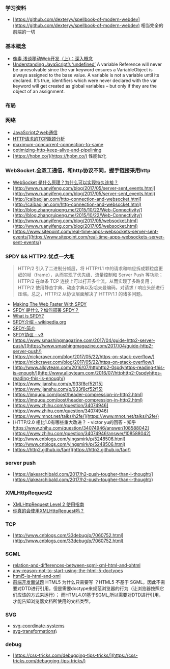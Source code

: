 ### 学习资料
- [https://github.com/dexteryy/spellbook-of-modern-webdev](https://github.com/dexteryy/spellbook-of-modern-webdev) 相当完全的前端的一切

### 基本概念
- [像素,浅谈移动Web开发（上）：深入概念](http://www.infoq.com/cn/articles/development-of-the-mobile-web-deep-concept)
- [Understanding JavaScript’s ‘undefined’](https://javascriptweblog.wordpress.com/2010/08/16/understanding-undefined-and-preventing-referenceerrors/)
    A variable Reference will never be unresolvable since the var keyword ensures a VariableObject is always assigned to the base value.
    A variable is not a variable until its declared.
    It’s true, identifiers which were never declared with the var keyword will get created as global variables – but only if they are the object of an assignment.
### 布局

### 网络

- [JavaScript之web通信](http://www.cnblogs.com/hustskyking/p/web-communication.html)
- [HTTP请求的TCP瓶颈分析](https://bhsc881114.github.io/2015/06/23/HTTP%E8%AF%B7%E6%B1%82%E7%9A%84TCP%E7%93%B6%E9%A2%88%E5%88%86%E6%9E%90/)
- [maximum-concurrent-connection-to-same](http://sgdev-blog.blogspot.jp/2014/01/maximum-concurrent-connection-to-same.html)
- [optimizing-http-keep-alive-and-pipelining](https://www.igvita.com/2011/10/04/optimizing-http-keep-alive-and-pipelining/)
- [https://hpbn.co/](https://hpbn.co/) 性能优化

### WebSocket.全双工通信，和http协议不同，握手链接采用http
- [WebSocket 是什么原理？为什么可以实现持久连接？](https://www.zhihu.com/question/20215561)
- [http://www.ruanyifeng.com/blog/2017/05/server-sent_events.html](http://www.ruanyifeng.com/blog/2017/05/server-sent_events.html)
- [http://caibaojian.com/http-connection-and-websocket.html](http://caibaojian.com/http-connection-and-websocket.html)
- [http://blog.zhangruipeng.me/2015/10/22/Web-Connectivity/](http://blog.zhangruipeng.me/2015/10/22/Web-Connectivity/)
- [http://www.ruanyifeng.com/blog/2017/05/websocket.html](http://www.ruanyifeng.com/blog/2017/05/websocket.html)
- [https://www.sitepoint.com/real-time-apps-websockets-server-sent-events/](https://www.sitepoint.com/real-time-apps-websockets-server-sent-events/)

### SPDY && HTTP2.优点一大堆
> HTTP/2 引入了二进制分帧层，将 HTTP/1.1 中的请求和响应拆成颗粒度更细的帧（frame），从而实现了优先级、流量控制和 Server Push 等功能；HTTP/2 在单条 TCP 连接上可以打开多个流，从而实现了多路复用；HTTP/2 使用静态字典、动态字典以及哈夫曼编码，对请求 / 响应头部进行压缩。总之，HTTP/2 从协议层面解决了 HTTP/1.1 的诸多问题。

- [Making The Web Faster With SPDY](http://blog.teamtreehouse.com/making-the-web-faster-with-spdy)
- [SPDY 是什么？如何部署 SPDY？](http://www.geekpark.net/topics/158198)
- [What is SPDY?](https://lincolnloop.com/blog/what-is-spdy/)
- [SPDY介绍 - wikipedia.org](http://javaarm.com/faces/display.xhtml;jsessionid=QYRt0P452bblKILPsbNo26LX?tid=3656&page=1&print=true)
- [SPDY-简介](https://chenhm.com/2014/10/spdy/)
- [SPDY协议 - v3](http://www.fireflysource.com/spdy/spdy-v3-cn.html)
- [https://www.smashingmagazine.com/2017/04/guide-http2-server-push/](https://www.smashingmagazine.com/2017/04/guide-http2-server-push/)
- [https://nickcraver.com/blog/2017/05/22/https-on-stack-overflow/](https://nickcraver.com/blog/2017/05/22/https-on-stack-overflow/)
- [http://www.alloyteam.com/2016/07/httphttp2-0spdyhttps-reading-this-is-enough/](http://www.alloyteam.com/2016/07/httphttp2-0spdyhttps-reading-this-is-enough/)
- [https://www.jianshu.com/p/933f8cf52f15](https://www.jianshu.com/p/933f8cf52f15)
- [https://imququ.com/post/header-compression-in-http2.html](https://imququ.com/post/header-compression-in-http2.html)
- [https://www.zhihu.com/question/34074946](https://www.zhihu.com/question/34074946)
- [https://www.mnot.net/talks/h2fe/](https://www.mnot.net/talks/h2fe/)
- [HTTP/2.0 相比1.0有哪些重大改进？ - victor yu的回答 - 知乎
https://www.zhihu.com/question/34074946/answer/108588042](https://www.zhihu.com/question/34074946/answer/108588042)
- [http://www.cnblogs.com/yingsmirk/p/5248506.html](http://www.cnblogs.com/yingsmirk/p/5248506.html)
- [https://http2.github.io/faq/](https://http2.github.io/faq/)

### server push
- [https://jakearchibald.com/2017/h2-push-tougher-than-i-thought/](https://jakearchibald.com/2017/h2-push-tougher-than-i-thought/)

### XMLHttpRequest2
- [XMLHttpRequest Level 2 使用指南](http://www.ruanyifeng.com/blog/2012/09/xmlhttprequest_level_2.html)
- [你真的会使用XMLHttpRequest吗？](https://segmentfault.com/a/1190000004322487)

### TCP
- [http://www.cnblogs.com/33debug/p/7060752.html](http://www.cnblogs.com/33debug/p/7060752.html)

### SGML
- [relation-and-differences-between-sgml-xml-html-and-xhtml](http://programmers.stackexchange.com/questions/93296/relation-and-differences-between-sgml-xml-html-and-xhtml)
- [any-reason-not-to-start-using-the-html-5-doctypes](http://stackoverflow.com/questions/5629/any-reason-not-to-start-using-the-html-5-doctype)
- [html5-is-html-and-xml](https://www.w3.org/blog/2008/01/html5-is-html-and-xml/)
- [前端开发面试题](https://github.com/markyun/My-blog/tree/master/Front-end-Developer-Questions/Questions-and-Answers) HTML5 为什么只需要写 <!DOCTYPE HTML>？HTML5 不基于 SGML，因此不需要对DTD进行引用，但是需要doctype来规范浏览器的行为（让浏览器按照它们应该的方式来运行）； 而HTML4.01基于SGML,所以需要对DTD进行引用，才能告知浏览器文档所使用的文档类型。

### SVG
- [svg-coordinate-systems](https://sarasoueidan.com/blog/svg-coordinate-systems/)
- [svg-transformations](https://sarasoueidan.com/blog/svg-transformations/)\

### debug
- [https://css-tricks.com/debugging-tips-tricks/](https://css-tricks.com/debugging-tips-tricks/)

